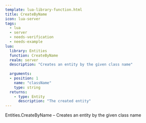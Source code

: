 ```yaml
---
template: lua-library-function.html
title: CreateByName
icon: lua-server
tags:
  - lua
  - server
  - needs-verification
  - needs-example
lua:
  library: Entities
  function: CreateByName
  realm: server
  description: "Creates an entity by the given class name"
  
  arguments:
  - position: 1
    name: "className"
    type: string
  returns:
    - type: Entity
      description: "The created entity"
---
```


<div class="lua__search__keywords">
Entities.CreateByName &#x2013; Creates an entity by the given class name
</div>
